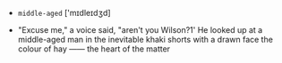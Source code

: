 - `middle-aged` ['mɪdleɪdʒd]



-  "Excuse me," a voice said, "aren't you Wilson?1' He looked up at a middle-aged man in the inevitable khaki shorts with a drawn face the colour of hay —— the heart of the matter